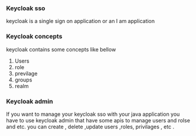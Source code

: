 ### Keycloak sso
keycloak is a single sign on application or an I am application

### Keycloak concepts
keycloak contains some concepts like bellow
1. Users
2. role
3. previlage
4. groups
5. realm

### Keycloak admin
If you want to manage your keycloak sso with your java application you have to use keycloak admin that have some apis to manage users and rolse and etc. 
you can create , delete ,update users ,roles, privilages , etc .

